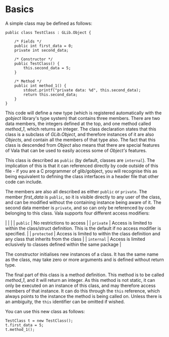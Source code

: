 # Basics

A simple class may be defined as follows: 

```vala
public class TestClass : GLib.Object {

    /* Fields */
    public int first_data = 0;
    private int second_data;

    /* Constructor */
    public TestClass() {
        this.second_data = 5;
    }

    /* Method */
    public int method_1() {
        stdout.printf("private data: %d", this.second_data);
        return this.second_data;
    }
}
```

This code will define a new type (which is registered automatically with the *gobject* library's type system) that contains three members. There are two data members, the integers defined at the top, and one method called *method\_1*, which returns an integer. The class declaration states that this class is a subclass of *GLib.Object*, and therefore instances of it are also *Objects*, and contain all the members of that type also. The fact that this class is descended from *Object* also means that there are special features of Vala that can be used to easily access some of *Object's* features. 

This class is described as `public` (by default, classes are `internal`). The implication of this is that it can referenced directly by code outside of this file - if you are a C programmer of glib/gobject, you will recognise this as being equivalent to defining the class interfaces in a header file that other code can include. 

The members are also all described as either `public` or `private`. The member *first\_data* is `public`, so it is visible directly to any user of the class, and can be modified without the containing instance being aware of it. The second data member is `private`, and so can only be referenced by code belonging to this class. Vala supports four different access modifiers:

| | |
| `public` | No restrictions to access |
| `private` | Access is limited to within the class/struct definition. This is the default if no access modifier is specified. |
| `protected` | Access is limited to within the class definition and any class that inherits from the class |
| `internal`  | Access is limited eclusively to classes defined within the same package |


The constructor initialises new instances of a class. It has the same name as the class, may take zero or more arguments and is defined without return type. 

The final part of this class is a method definition. This method is to be called *method\_1*, and it will return an integer. As this method is not static, it can only be executed on an instance of this class, and may therefore access members of that instance. It can do this through the `this` reference, which always points to the instance the method is being called on. Unless there is an ambiguity, the `this` identifier can be omitted if wished. 

You can use this new class as follows: 

```vala
TestClass t = new TestClass();
t.first_data = 5;
t.method_1();
```
